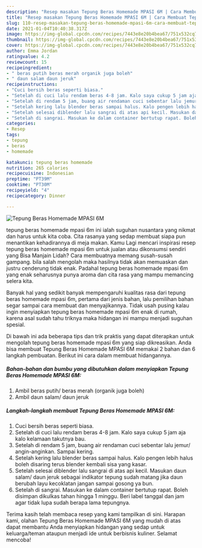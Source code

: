 ```yaml
---
description: "Resep masakan Tepung Beras Homemade MPASI 6M | Cara Membuat Tepung Beras Homemade MPASI 6M Yang Mudah Dan Praktis"
title: "Resep masakan Tepung Beras Homemade MPASI 6M | Cara Membuat Tepung Beras Homemade MPASI 6M Yang Mudah Dan Praktis"
slug: 110-resep-masakan-tepung-beras-homemade-mpasi-6m-cara-membuat-tepung-beras-homemade-mpasi-6m-yang-mudah-dan-praktis
date: 2021-01-04T10:40:38.317Z
image: https://img-global.cpcdn.com/recipes/7443e8e20b4bea67/751x532cq70/tepung-beras-homemade-mpasi-6m-foto-resep-utama.jpg
thumbnail: https://img-global.cpcdn.com/recipes/7443e8e20b4bea67/751x532cq70/tepung-beras-homemade-mpasi-6m-foto-resep-utama.jpg
cover: https://img-global.cpcdn.com/recipes/7443e8e20b4bea67/751x532cq70/tepung-beras-homemade-mpasi-6m-foto-resep-utama.jpg
author: Emma Jordan
ratingvalue: 4.2
reviewcount: 15
recipeingredient:
- " beras putih beras merah organik juga boleh"
- " daun salam daun jeruk"
recipeinstructions:
- "Cuci bersih beras seperti biasa."
- "Setelah di cuci lalu rendam beras 4-8 jam. Kalo saya cukup 5 jam aja kalo kelamaan takutnya bau."
- "Setelah di rendam 5 jam, buang air rendaman cuci sebentar lalu jemur/ angin-anginkan. Sampai kering."
- "Setelah kering lalu blender beras sampai halus. Kalo pengen lebih halus boleh disaring terus blender kembali sisa yang kasar."
- "Setelah selesai diblender lalu sangrai di atas api kecil. Masukan daun salam/ daun jeruk sebagai indikator tepung sudah matang jika daun berubah layu kecoklatan jangan sampai gosong ya bun."
- "Setelah di sangrai. Masukan ke dalam container bertutup rapat. Boleh disimpan dikulkas tahan hingga 1 minggu. Beri label tanggal dan jam agar tidak lupa sudah berapa lama tepungnya."
categories:
- Resep
tags:
- tepung
- beras
- homemade

katakunci: tepung beras homemade 
nutrition: 265 calories
recipecuisine: Indonesian
preptime: "PT39M"
cooktime: "PT30M"
recipeyield: "4"
recipecategory: Dinner

---
```



![Tepung Beras Homemade MPASI 6M](https://img-global.cpcdn.com/recipes/7443e8e20b4bea67/751x532cq70/tepung-beras-homemade-mpasi-6m-foto-resep-utama.jpg)


tepung beras homemade mpasi 6m ini ialah suguhan nusantara yang nikmat dan harus untuk kita coba. Cita rasanya yang sedap membuat siapa pun menantikan kehadirannya di meja makan.
Kamu Lagi mencari inspirasi resep tepung beras homemade mpasi 6m untuk jualan atau dikonsumsi sendiri yang Bisa Manjain Lidah? Cara membuatnya memang susah-susah gampang. bila salah mengolah maka hasilnya tidak akan memuaskan dan justru cenderung tidak enak. Padahal tepung beras homemade mpasi 6m yang enak seharusnya punya aroma dan cita rasa yang mampu memancing selera kita.



Banyak hal yang sedikit banyak mempengaruhi kualitas rasa dari tepung beras homemade mpasi 6m, pertama dari jenis bahan, lalu pemilihan bahan segar sampai cara membuat dan menyajikannya. Tidak usah pusing kalau ingin menyiapkan tepung beras homemade mpasi 6m enak di rumah, karena asal sudah tahu triknya maka hidangan ini mampu menjadi suguhan spesial.


Di bawah ini ada beberapa tips dan trik praktis yang dapat diterapkan untuk mengolah tepung beras homemade mpasi 6m yang siap dikreasikan. Anda bisa membuat Tepung Beras Homemade MPASI 6M memakai 2 bahan dan 6 langkah pembuatan. Berikut ini cara dalam membuat hidangannya.

<!--inarticleads1-->

##### Bahan-bahan dan bumbu yang dibutuhkan dalam menyiapkan Tepung Beras Homemade MPASI 6M:

1. Ambil  beras putih/ beras merah (organik juga boleh)
1. Ambil  daun salam/ daun jeruk




<!--inarticleads2-->

##### Langkah-langkah membuat Tepung Beras Homemade MPASI 6M:

1. Cuci bersih beras seperti biasa.
1. Setelah di cuci lalu rendam beras 4-8 jam. Kalo saya cukup 5 jam aja kalo kelamaan takutnya bau.
1. Setelah di rendam 5 jam, buang air rendaman cuci sebentar lalu jemur/ angin-anginkan. Sampai kering.
1. Setelah kering lalu blender beras sampai halus. Kalo pengen lebih halus boleh disaring terus blender kembali sisa yang kasar.
1. Setelah selesai diblender lalu sangrai di atas api kecil. Masukan daun salam/ daun jeruk sebagai indikator tepung sudah matang jika daun berubah layu kecoklatan jangan sampai gosong ya bun.
1. Setelah di sangrai. Masukan ke dalam container bertutup rapat. Boleh disimpan dikulkas tahan hingga 1 minggu. Beri label tanggal dan jam agar tidak lupa sudah berapa lama tepungnya.




Terima kasih telah membaca resep yang kami tampilkan di sini. Harapan kami, olahan Tepung Beras Homemade MPASI 6M yang mudah di atas dapat membantu Anda menyiapkan hidangan yang sedap untuk keluarga/teman ataupun menjadi ide untuk berbisnis kuliner. Selamat mencoba!
